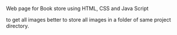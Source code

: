 Web page for Book store using HTML, CSS  and Java Script

to get all images better to store all images in a folder of same project directory.

